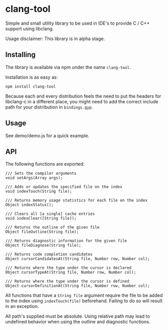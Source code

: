 clang-tool
==========

Simple and small utility library to be used in IDE's to provide C / C++ support using libclang.

Usage disclaimer: This library is in alpha stage.

Installing
----------

The library is available via npm under the name `clang-tool`.

Installation is as easy as:

    npm install clang-tool

Because each and every distribution feels the need to put the headers for
libclang-c in a different place, you might need to add the correct include path
for your distribution in `bindings.gyp`.

Usage
-----

See demo/demo.js for a quick example.

API
---

The following functions are exported:

    /// Sets the compiler arguments
    void setArgs(Array args);

    /// Adds or updates the specified file on the index
    void indexTouch(String file);

    /// Returns memory usage statistics for each file on the index
    Object indexStatus();

    /// Clears all [a single] cache entries
    void indexClear([String file]);

    /// Returns the outline of the given file
    Object fileOutline(String file);

    /// Returns diagnostic information for the given file
    Object fileDiagnose(String file);

    /// Returns code completion candidates
    Object cursorCandidatesAt(String file, Number row, Number col);

    /// Returns where the type under the cursor is declared
    Object cursorTypeAt(String file, Number row, Number col);

    /// Returns where the type under the cursor is defined
    Object cursorDefinitionAt(String file, Number row, Number col);
    
All functions that have a `String file` argument require the file to be added to the index using
`indexTouch(file)` beforehand. Failing to do so will result in an exception.

All path's supplied must be absolute. Using relative path may lead to undefined behavior when using
the outline and diagnostic functions.